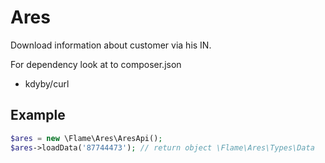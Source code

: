 Ares
====

Download information about customer via his IN.

For dependency look at to composer.json
- kdyby/curl

Example
-------
```php
$ares = new \Flame\Ares\AresApi();
$ares->loadData('87744473'); // return object \Flame\Ares\Types\Data
```